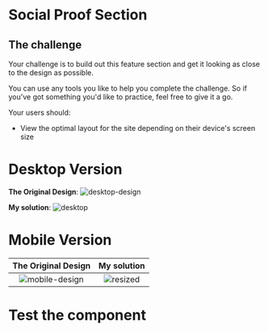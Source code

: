 # Social Proof Section


## The challenge

Your challenge is to build out this feature section and get it looking as close to the design as possible.

You can use any tools you like to help you complete the challenge. So if you've got something you'd like to practice, feel free to give it a go.

Your users should:

- View the optimal layout for the site depending on their device's screen size

# Desktop Version
**The Original Design**: 
![desktop-design](https://user-images.githubusercontent.com/29714385/94367983-762dea80-00ea-11eb-82a5-63fd549b9e0d.jpg)

**My solution**: 
![desktop](https://user-images.githubusercontent.com/29714385/94368033-c907a200-00ea-11eb-9b6c-fbda050d3b5d.PNG)


# Mobile Version
**The Original Design** |**My solution**
:-------------------------:|:-------------------------:
![mobile-design](https://user-images.githubusercontent.com/29714385/94368818-f9513f80-00ee-11eb-89a0-00f4a8b21413.jpg)  |![resized](https://user-images.githubusercontent.com/29714385/94368862-34537300-00ef-11eb-8442-f85be0552da4.jpg)
# Test the component

